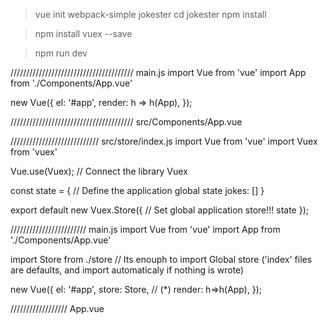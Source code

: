 > vue init webpack-simple jokester
> cd jokester
> npm install

> npm install vuex --save

> npm run dev

/////////////////////////////////////// main.js
import Vue from 'vue'
import App from './Components/App.vue'

new Vue({
    el: '#app',
    render: h => h(App),
});

/////////////////////////////////////// src/Components/App.vue
<template>
    <div id='app'>
    {{Get jokes?}}
    </div>
</template>

//////////////////////////// src/store/index.js
import Vue from 'vue'
import Vuex from 'vuex'

Vue.use(Vuex);  // Connect the library Vuex

const state = {  // Define the application global state
    jokes: []
}

export default new Vuex.Store({  // Set global application store!!!
    state
});

//////////////////////// main.js
import Vue from 'vue'
import App from './Components/App.vue'

import Store from ./store     // Its enouph to import Global store ('index' files are defaults, and import automaticaly if nothing is wrote)

new Vue({
    el: '#app',
    store: Store,           // (*)
    render: h=>h(App),
});

////////////////// App.vue
<template>
    <div id='app'>
    {{Get jokes?}} {{store$.state}}   // (*)
    </div>
</template>
